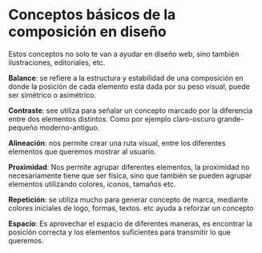 # Conceptos básicos de la composición en diseño

Estos conceptos no solo te van a ayudar en diseño web, sino también ilustraciones, editoriales, etc.

**Balance**: se refiere a la estructura y estabilidad de una composición en donde la posición de cada elemento esta dada por su peso visual, puede ser simétrico o asimétrico.

**Contraste**: see utiliza para señalar un concepto marcado por la diferencia entre dos elementos distintos. Como por ejemplo claro-oscuro grande-pequeño moderno-antiguo.

**Alineación**: nos permite crear una ruta visual, entre los diferentes elementos que queremos mostrar al usuario.

**Proximidad**: Nos permite agrupar diferentes elementos, la proximidad no necesariamente tiene que ser física, sino que también se pueden agrupar elementos utilizando colores, iconos, tamaños etc.

**Repetición**: se utiliza mucho para generar concepto de marca, mediante colores iniciales de logo, formas, textos. etc ayuda a reforzar un concepto

**Espacio**: Es aprovechar el espacio de diferentes maneras, es encontrar la posición correcta y los elementos suficientes para transmitir lo que queremos.

